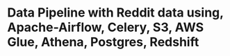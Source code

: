# Data Pipeline with Reddit data using, Apache-Airflow, Celery, S3, AWS Glue, Athena, Postgres, Redshift
